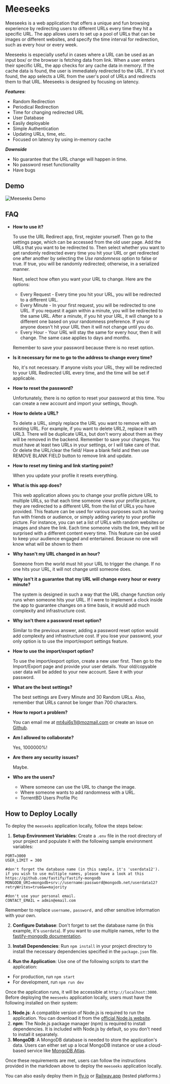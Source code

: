 # Meeseeks

Meeseeks is a web application that offers a unique and fun browsing experience by redirecting users to different URLs every time they hit a specific URL. The app allows users to set up a pool of URLs that can be images or different websites, and specify the time interval for redirection, such as every hour or every week.

Meeseeks is especially useful in cases where a URL can be used as an input box/ or the browser is fetching data from link. When a user enters their specific URL, the app checks for any cache data in memory. If the cache data is found, the user is immediately redirected to the URL. If it's not found, the app selects a URL from the user's pool of URLs and redirects them to that URL.
Meeseeks is designed by focusing on latency.

**_Features_**:

- Random Redirection
- Periodical Redirection
- Time for changing redirected URL
- User Database
- Easily deployable
- Simple Authentication
- Updating URLs, time, etc.
- Focused on latency by using in-memory cache

**_Downside_**

- No guarantee that the URL change will happen in time.
- No password reset functionality
- Have bugs

## Demo

![Meeseeks Demo](https://f000.backblazeb2.com/file/ShareX2022/ShareX/chrome_fYPGukqUvq.gif "Demo how meeseeks redirects / images change for request/reload.")

## FAQ

- **How to use it?**

  To use the URL Redirect app, first, register yourself. Then go to the settings page, which can be accessed from the old user page. Add the URLs that you want to be redirected to. Then select whether you want to get randomly redirected every time you hit your URL or get redirected one after another by selecting the _Use randomness_ option to false or true. If true, you will be randomly redirected; otherwise, in a serialized manner.

  Next, select how often you want your URL to change. Here are the options:

  - Every Request - Every time you hit your URL, you will be redirected to a different URL.
  - Every Minute - In your first request, you will be redirected to one URL. If you request it again within a minute, you will be redirected to the same URL. After a minute, if you hit your URL, it will change to a different one based on your randomness preference. If you or anyone doesn't hit your URL then it will not change until you do.
  - Every Hour - Your URL will stay the same for every hour, then it will change. The same case applies to days and months.

  Remember to save your password because there is no reset option.

- **Is it necessary for me to go to the address to change every time?**

  No, it's not necessary. If anyone visits your URL, they will be redirected to your URL Redirected URL every time, and the time will be set if applicable.

- **How to reset the password?**

  Unfortunately, there is no option to reset your password at this time. You can create a new account and import your settings, though.

- **How to delete a URL?**

  To delete a URL, simply replace the URL you want to remove with an existing URL. For example, if you want to delete URL2, replace it with URL3. There will be duplicate URLs, but don't worry about them as they will be removed in the backend. Remember to save your changes. You must have at least two URLs in your settings, or I will take care of that.
  Or delete the URL/clear the field/ Have a blank field and then use REMOVE BLANK FIELD button to remove link and update.

- **How to reset my timing and link starting point?**

  When you update your profile it resets everything.

- **What is this app does?**

  This web application allows you to change your profile picture URL to multiple URLs, so that each time someone views your profile picture, they are redirected to a different URL from the list of URLs you have provided. This feature can be used for various purposes such as having fun with friends or audience, or simply adding variety to your profile picture.
  For instance, you can set a list of URLs with random websites or images and share the link. Each time someone visits the link, they will be surprised with a different content every time. This feature can be used to keep your audience engaged and entertained. Because no one will know what will be shown to them

- **Why hasn't my URL changed in an hour?**

  Someone from the world must hit your URL to trigger the change. If no one hits your URL, it will not change until someone does.

- **Why isn't it a guarantee that my URL will change every hour or every minute?**

  The system is designed in such a way that the URL change function only runs when someone hits your URL. If I were to implement a clock inside the app to guarantee changes on a time basis, it would add much complexity and infrastructure cost.

- **Why isn't there a password reset option?**

  Similar to the previous answer, adding a password reset option would add complexity and infrastructure cost. If you lose your password, your only option is to use the import/export settings feature.

- **How to use the import/export option?**

  To use the import/export option, create a new user first. Then go to the Import/Export page and provide your user details. Your old/copyable user data will be added to your new account. Save it with your password.

- **What are the best settings?**

  The best settings are Every Minute and 30 Random URLs. Also, remember that URLs cannot be longer than 700 characters.

- **How to report a problem?**

  You can email me at [mt4ui6s1l@mozmail.com](mailto:mt4ui6s1l@mozmail.com) or create an issue on [Github](https://github.com/Thenafi/meeseeks).

- **Am I allowed to collaborate?**

  Yes, 1000000%!

- **Are there any security issues?**

  Maybe.

- **Who are the users?**

  - Where someone can use the URL to change the image.
  - Where someone wants to add randomness with a URL.
  - TorrentBD Users Profile Pic

## How to Deploy Locally

To deploy the `meeseeks` application locally, follow the steps below:

1. **Setup Environment Variables**: Create a `.env` file in the root directory of your project and populate it with the following sample environment variables:

```
PORT=3000
USER_LIMIT = 300

#don't forget the database name (in this sample, it's 'userdata12'). if you wish to use multiple names, please have a look at this https://github.com/fastify/fastify-mongodb
MONGODB_URI=mongodb+srv://username:password@mongodb.net/userdata12?retryWrites=true&w=majority

#don't use your personal email.
CONTACT_EMAIL = admin@email.com
```

Remember to replace `username,` `password,` and other sensitive information with your own.

2. **Configure Database**: Don't forget to set the database name (in this example, it's `userdata`). If you want to use multiple names, refer to the [fastify-mongodb documentation](https://github.com/fastify/fastify-mongodb).

3. **Install Dependencies**: Run `npm install` in your project directory to install the necessary dependencies specified in the `package.json` file.

4. **Run the Application**: Use one of the following scripts to start the application:

- For production, run `npm start`
- For development, run `npm run dev`

Once the application runs, it will be accessible at `http://localhost:3000`.
Before deploying the `meeseeks` application locally, users must have the following installed on their system:

1.  **Node.js**: A compatible version of Node.js is required to run the application. You can download it from the [official Node.js website](https://nodejs.org/).
2.  **npm**: The Node.js package manager (npm) is required to install dependencies. It is included with Node.js by default, so you don't need to install it separately.
3.  **MongoDB**: A MongoDB database is needed to store the application's data. Users can either set up a local MongoDB instance or use a cloud-based service like [MongoDB Atlas](https://www.mongodb.com/cloud/atlas).

Once these requirements are met, users can follow the instructions provided in the markdown above to deploy the `meeseeks` application locally.

You can also easily deploy them in [fly.io](https://fly.io/docs/flyctl/deploy/) or [Railway.app](https://docs.railway.app/) (tested platforms.)
